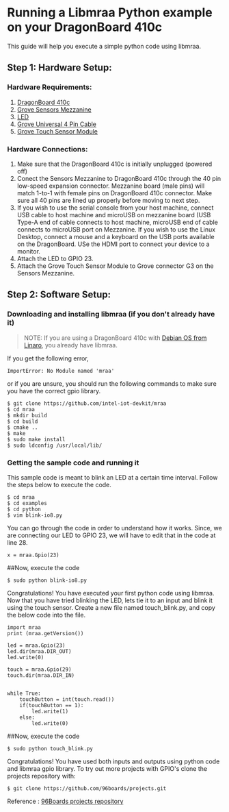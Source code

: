 # Running a Libmraa Python example on your DragonBoard 410c

This guide will help you execute a simple python code using libmraa. 

## Step 1: Hardware Setup:

### Hardware Requirements:

1. [DragonBoard 410c](https://www.96boards.org/product/dragonboard410c)
2. [Grove Sensors Mezzanine](http://www.96boards.org/product/sensors-mezzanine/)
3. [LED](https://www.seeedstudio.com/Grove-LED-p-767.html)
4. [Grove Universal 4 Pin Cable](https://www.seeedstudio.com/Grove---Universal-4-Pin-20cm-Unbuckled-Cable-%285-PCs-Pack%29-p-749.html)
5. [Grove Touch Sensor Module](https://www.seeedstudio.com/Grove-Touch-Sensor-p-747.html)

### Hardware Connections:

1. Make sure that the DragonBoard 410c is initially unplugged (powered off)
2. Conect the Sensors Mezzanine  to DragonBoard 410c through the 40 pin low-speed expansion connector. Mezzanine board (male pins) will match 1-to-1 with female pins on DragonBoard 410c connector. Make sure all 40 pins are lined up properly before moving to next step.
3. If you wish to use the serial console from your host machine, connect USB cable to host machine and microUSB on mezzanine board (USB Type-A end of cable connects to host machine, microUSB end of cable connects to microUSB port on Mezzanine.
If you wish to use the Linux Desktop, connect a mouse and a keyboard on the USB ports available on the DragonBoard. USe the HDMI port to connect your device to a monitor. 
4. Attach the LED to GPIO 23.
5. Attach the Grove Touch Sensor Module to Grove connector G3 on the Sensors Mezzanine.

## Step 2: Software Setup:

### Downloading and installing libmraa (if you don't already have it)

> NOTE: If you are using a DragonBoard 410c with [Debian OS from Linaro](http://www.96boards.org/documentation/ConsumerEdition/DragonBoard-410c/Downloads/Debian.md), you already have libmraa.

If you get the following error, 
```
ImportError: No Module named 'mraa'
```
or if you are unsure, you should run the following commands to make sure you have the correct gpio library.
```
$ git clone https://github.com/intel-iot-devkit/mraa
$ cd mraa
$ mkdir build
$ cd build
$ cmake ..
$ make
$ sudo make install
$ sudo ldconfig /usr/local/lib/
```
### Getting the sample code and running it
This sample code is meant to blink an LED at a certain time interval. Follow the steps below to execute the code.

```
$ cd mraa
$ cd examples
$ cd python
$ vim blink-io8.py
```
You can go through the code in order to understand how it works. Since, we are connecting our LED to GPIO 23, we will have to edit that in the code at line 28.
```
x = mraa.Gpio(23)
```

##Now, execute the code

```
$ sudo python blink-io8.py
```

Congratulations! You have executed your first python code using libmraa.
Now that you have tried blinking the LED, lets tie it to an input and blink it using the touch sensor.
Create a new file named touch_blink.py, and copy the below code into the file.

```
import mraa
print (mraa.getVersion())

led = mraa.Gpio(23)
led.dir(mraa.DIR_OUT)
led.write(0)

touch = mraa.Gpio(29)
touch.dir(mraa.DIR_IN)


while True:
	touchButton = int(touch.read())
	if(touchButton == 1):
		led.write(1)
	else:
		led.write(0)

```

##Now, execute the code

```
$ sudo python touch_blink.py
```

Congratulations! You have used both inputs and outputs using python code and libmraa gpio library.
To try out more projects with GPIO's clone the projects repository with:

```	
$ git clone https://github.com/96boards/projects.git
```

Reference : [96Boards projects repository](https://github.com/96boards/projects)

